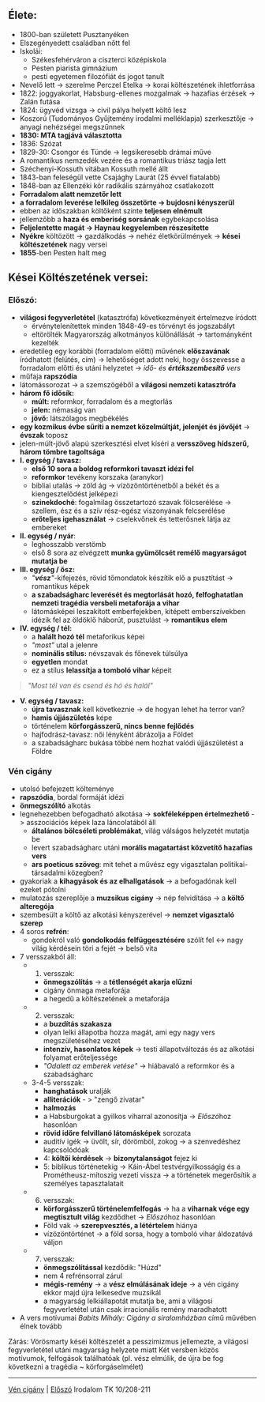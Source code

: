## Élete:
- 1800-ban született Pusztanyéken
- Elszegényedett családban nőtt fel
- Iskolái:
	- Székesfehérváron a ciszterci középiskola
	- Pesten piarista gimnázium
	- pesti egyetemen filozófiát és jogot tanult
- Nevelő lett -> szerelme Perczel Etelka -> korai költészetének ihletforrása
- 1822: joggyakorlat, Habsburg-ellenes mozgalmak -> hazafias érzések -> Zalán futása
- 1824: ügyvéd vizsga -> civil pálya helyett költő lesz
- Koszorú (Tudományos Gyűjtemény irodalmi melléklapja) szerkesztője -> anyagi nehézségei megszűnnek
- **1830: MTA tagjává választotta**
- 1836: Szózat
- 1829-30: Csongor és Tünde -> legsikeresebb drámai műve
- A romantikus nemzedék vezére és a romantikus triász tagja lett
- Széchenyi-Kossuth vitában Kossuth mellé állt
- 1843-ban feleségül vette Csajághy Laurát (25 évvel fiatalabb)
- 1848-ban az Ellenzéki kör radikális szárnyához csatlakozott
- **Forradalom alatt nemzetőr lett**
- **a forradalom leverése lelkileg összetörte -> bujdosni kényszerül**
- ebben az időszakban költőként szinte **teljesen elnémult**
- jellemzőbb a **haza és emberiség sorsának** egybekapcsolása
- **Feljelentette magát -> Haynau kegyelemben részesítette**
- **Nyékre** költözött -> gazdálkodás -> nehéz életkörülmények -> **kései költészetének** nagy versei
- **1855**-ben Pesten halt meg
## Kései Költészetének versei:
### Előszó:
- **világosi fegyverletétel** (katasztrófa) következményeit értelmezve íródott
	- érvénytelenítettek minden 1848-49-es törvényt és jogszabályt
	- eltörölték Magyarország alkotmányos különállását -> tartományként kezelték
- eredetileg egy korábbi (forradalom előtti) művének **előszavának** íródhatott (felütés, cím) -> lehetőséget adott neki, hogy összevesse a forradalom előtti és utáni helyzetet -> *idő- és **értékszembesítő** vers*
- műfaja **rapszódia**
- látomássorozat -> a szemszögéből a **világosi nemzeti katasztrófa**
- **három fő idősík:**
	- **múlt:** reformkor, forradalom és a megtorlás
	- **jelen:** némaság van
	- **jövő:** látszólagos megbékélés
- **egy kozmikus évbe sűríti a nemzet közelmúltját, jelenjét és jövőjét** -> **évszak** toposz
- jelen-múlt-jövő alapú szerkesztési elvet kíséri a **versszöveg hídszerű, három tömbre tagoltsága**
- **I. egység / tavasz:**
	- **első 10 sora a boldog reformkori tavaszt idézi fel**
	- **reformkor** tevékeny korszaka (aranykor)
	- bibliai utalás -> zöld ág -> vízözöntörténetből a békét és a kiengesztelődést jelképezi
	- **szinekdoché**: fogalmilag összetartozó szavak fölcserélése -> szellem, ész és a szív rész-egész viszonyának felcserélése
	- **erőteljes igehasználat** -> cselekvőnek és tetterősnek látja az embereket
- **II. egység / nyár**:
	- leghosszabb verstömb
	- első 8 sora az elvégzett **munka gyümölcsét remélő magyarságot mutatja be**
- **III. egység / ősz:** 
	- *"**vész**"*-kifejezés, rövid tőmondatok készítik elő a pusztítást -> romantikus képek
	- **a szabadságharc leverését és megtorlását hozó, felfoghatatlan nemzeti tragédia versbeli metaforája a vihar**
	- látomásképei leszakított emberfejekben, kitépett emberszívekben idézik fel az öldöklő háborút, pusztulást -> **romantikus elem**
- **IV. egység / tél:** 
	- a **halált hozó tél** metaforikus képei
	- *"most"* utal a jelenre
	- **nominális stílus:** névszavak és főnevek túlsúlya
	- **egyetlen** mondat
	- ez a stílus **lelassítja a tomboló vihar** képeit
> *"Most tél van és csend és hó és halál"*
- **V. egység / tavasz:**
	- **újra tavasznak** kell következnie -> de hogyan lehet ha terror van?
	- **hamis újjászületés** képe
	- történelem **körforgásszerű, nincs benne fejlődés**
	- hajfodrász-tavasz: női lényként ábrázolja a Földet
	- a szabadságharc bukása többé nem hozhat valódi újjászületést a Földre
### Vén cigány
- utolsó befejezett költeménye
- **rapszódia**, bordal formáját idézi
- **önmegszólító** alkotás
- legnehezebben befogadható alkotása -> **sokféleképpen értelmezhető** -> asszociációs képek laza láncolatából áll
	- **általános bölcséleti problémákat**, világ válságos helyzetét mutatja be
	- levert szabadságharc utáni **morális magatartást közvetítő hazafias vers**
	- **ars poeticus szöveg**: mit tehet a művész egy vigasztalan politikai-társadalmi közegben?
- gyakoriak a **kihagyások és az elhallgatások** -> a befogadónak kell ezeket pótolni
- mulatozás szereplője a **muzsikus cigány** -> nép felvidítása -> a **költő alteregója**
- szembesült a költő az alkotási kényszerével -> **nemzet vigasztaló szerep**
- 4 soros **refrén**:
	- gondokról való **gondolkodás felfüggesztésére** szólít fel <-> nagy világ kérdésein töri a fejét -> belső vita
- 7 versszakból áll:
	- 1. versszak: 
		- **önmegszólítás** -> a **tétlenségét akarja elűzni**
		- cigány önmaga metaforája
		- a hegedű a költészetének a metaforája
	- 2. versszak:
		- a **buzdítás szakasza** 
		- olyan lelki állapotba hozza magát, ami egy nagy vers megszületéséhez vezet
		- **intenzív, hasonlatos képek** -> testi állapotváltozás és az alkotási folyamat erőteljessége
		- *"Odalett az emberek vetése"* -> hiábavaló a reformkor és a szabadságharc
	- 3-4-5 versszak:
		- **hanghatások** uralják
		- **alliterációk** - > "zengő zivatar"
		- **halmozás**
		- a Habsburgokat a gyilkos viharral azonosítja -> *Előszó*hoz hasonlóan
		- **rövid időre felvillanó látomásképek** sorozata
		- auditív igék -> üvölt, sír, dörömböl, zokog -> a szenvedéshez kapcsolódóak
		- 4: **költői kérdések** -> **bizonytalanságot** fejez ki
		- 5: biblikus történetekig -> Káin-Ábel testvérgyilkosságig és a Prométheusz-mítoszig vezeti vissza -> a történetek megerősítik a személyes tapasztalatait
	- 6. versszak:
		- **körforgásszerű történelemfelfogás** -> ha a **viharnak vége egy megtisztult világ** kezdődhet -> *Előszó*hoz hasonlóan
		- Föld vak -> **szerepvesztés, a létértelem** hiánya
		- vízözöntörténet -> a föld sorsa, hogy a tomboló vihar áldozatává váljon
	- 7. versszak:
		- **önmegszólítással** kezdődik: "Húzd"
		- nem 4 refrénsorral zárul
		- **mégis-remény** -> a **vész elmúlásának ideje** -> a vén cigány ekkor majd újra lelkesedve muzsikál
		- a magyarság lelkiállapotát mutatja be, ami a világosi fegyverletétel után csak irracionális remény maradhatott
- A vers motívumai *Babits Mihály: Cigány a siralomházban* című művében élnek tovább

Zárás:
Vörösmarty késéi költészetét a pesszimizmus jellemezte,  a világosi fegyverletétel utáni magyarság helyzete miatt
Két versben közös motívumok, felfogások találhatóak (pl. vész elmúlik, de újra be fog következni a tragédia ~ körforgáselmélet)

---
[Vén cigány](https://www.arcanum.com/hu/online-kiadvanyok/Verstar-verstar-otven-kolto-osszes-verse-2/vorosmarty-mihaly-6EBD/kisebb-koltemenyek-1834-1855-76A0/a-ven-cigany-7C35/) | [Előszó](https://www.arcanum.com/hu/online-kiadvanyok/Verstar-verstar-otven-kolto-osszes-verse-2/vorosmarty-mihaly-6EBD/kisebb-koltemenyek-1834-1855-76A0/eloszo-7BFD/)
Irodalom TK 10/208-211